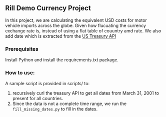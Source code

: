 ## Rill Demo Currency Project

In this project, we are calculating the equivalent USD costs for motor vehicle imports across the globe. Given how flucuating the currency exchange rate is, instead of using a flat table of couuntry amd rate. We also add date which is extracted from the [US Treasury API](https://fiscaldata.treasury.gov/datasets/treasury-reporting-rates-exchange/treasury-reporting-rates-of-exchange)


### Prerequisites

Install Python and install the requirements.txt package.


### How to use:

A sample script is provided in scripts/ to:
1. recursively curl the treasury API to get all dates from March 31, 2001 to present for all countries.
2. Since the data is not a complete time range, we run the `fill_missing_dates.py` to fill in the dates.

